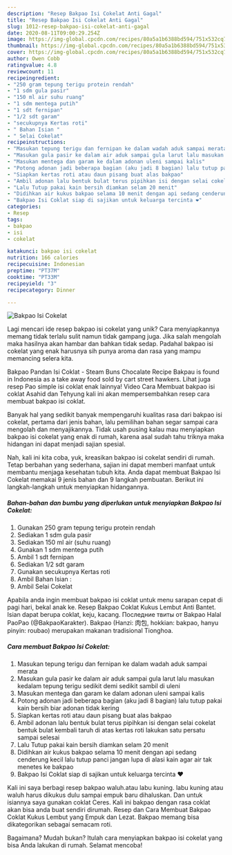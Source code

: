 ```yaml
---
description: "Resep Bakpao Isi Cokelat Anti Gagal"
title: "Resep Bakpao Isi Cokelat Anti Gagal"
slug: 1012-resep-bakpao-isi-cokelat-anti-gagal
date: 2020-08-11T09:00:29.254Z
image: https://img-global.cpcdn.com/recipes/80a5a1b6388bd594/751x532cq70/bakpao-isi-cokelat-foto-resep-utama.jpg
thumbnail: https://img-global.cpcdn.com/recipes/80a5a1b6388bd594/751x532cq70/bakpao-isi-cokelat-foto-resep-utama.jpg
cover: https://img-global.cpcdn.com/recipes/80a5a1b6388bd594/751x532cq70/bakpao-isi-cokelat-foto-resep-utama.jpg
author: Owen Cobb
ratingvalue: 4.8
reviewcount: 11
recipeingredient:
- "250 gram tepung terigu protein rendah"
- "1 sdm gula pasir"
- "150 ml air suhu ruang"
- "1 sdm mentega putih"
- "1 sdt fernipan"
- "1/2 sdt garam"
- "secukupnya Kertas roti"
- " Bahan Isian "
- " Selai Cokelat"
recipeinstructions:
- "Masukan tepung terigu dan fernipan ke dalam wadah aduk sampai merata"
- "Masukan gula pasir ke dalam air aduk sampai gula larut lalu masukan kedalam tepung terigu sedikit demi sedikit sambil di uleni"
- "Masukan mentega dan garam ke dalam adonan uleni sampai kalis"
- "Potong adonan jadi beberapa bagian (aku jadi 8 bagian) lalu tutup pakai kain bersih biar adonan tidak kering"
- "Siapkan kertas roti atau daun pisang buat alas bakpao"
- "Ambil adonan lalu bentuk bulat terus pipihkan isi dengan selai cokelat bentuk bulat kembali taruh di atas kertas roti lakukan satu persatu sampai selesai"
- "Lalu Tutup pakai kain bersih diamkan selam 20 menit"
- "Didihkan air kukus bakpao selama 10 menit dengan api sedang cenderung kecil lalu tutup panci jangan lupa di alasi kain agar air tak menetes ke bakpao"
- "Bakpao Isi Coklat siap di sajikan untuk keluarga tercinta ❤"
categories:
- Resep
tags:
- bakpao
- isi
- cokelat

katakunci: bakpao isi cokelat 
nutrition: 166 calories
recipecuisine: Indonesian
preptime: "PT37M"
cooktime: "PT33M"
recipeyield: "3"
recipecategory: Dinner

---
```



![Bakpao Isi Cokelat](https://img-global.cpcdn.com/recipes/80a5a1b6388bd594/751x532cq70/bakpao-isi-cokelat-foto-resep-utama.jpg)

Lagi mencari ide resep bakpao isi cokelat yang unik? Cara menyiapkannya memang tidak terlalu sulit namun tidak gampang juga. Jika salah mengolah maka hasilnya akan hambar dan bahkan tidak sedap. Padahal bakpao isi cokelat yang enak harusnya sih punya aroma dan rasa yang mampu memancing selera kita.

Bakpao Pandan Isi Coklat - Steam Buns Chocalate Recipe Bakpau is found in Indonesia as a take away food sold by cart street hawkers. Lihat juga resep Pao simple isi coklat enak lainnya! Video Cara Membuat bakpao isi coklat Asahid dan Tehyung kali ini akan mempersembahkan resep cara membuat bakpao isi coklat.

Banyak hal yang sedikit banyak mempengaruhi kualitas rasa dari bakpao isi cokelat, pertama dari jenis bahan, lalu pemilihan bahan segar sampai cara mengolah dan menyajikannya. Tidak usah pusing kalau mau menyiapkan bakpao isi cokelat yang enak di rumah, karena asal sudah tahu triknya maka hidangan ini dapat menjadi sajian spesial.


Nah, kali ini kita coba, yuk, kreasikan bakpao isi cokelat sendiri di rumah. Tetap berbahan yang sederhana, sajian ini dapat memberi manfaat untuk membantu menjaga kesehatan tubuh kita. Anda dapat membuat Bakpao Isi Cokelat memakai 9 jenis bahan dan 9 langkah pembuatan. Berikut ini langkah-langkah untuk menyiapkan hidangannya.

<!--inarticleads1-->

##### Bahan-bahan dan bumbu yang diperlukan untuk menyiapkan Bakpao Isi Cokelat:

1. Gunakan 250 gram tepung terigu protein rendah
1. Sediakan 1 sdm gula pasir
1. Sediakan 150 ml air (suhu ruang)
1. Gunakan 1 sdm mentega putih
1. Ambil 1 sdt fernipan
1. Sediakan 1/2 sdt garam
1. Gunakan secukupnya Kertas roti
1. Ambil  Bahan Isian :
1. Ambil  Selai Cokelat


Apabila anda ingin membuat bakpao isi coklat untuk menu sarapan cepat di pagi hari, bekal anak ke. Resep Bakpao Coklat Kukus Lembut Anti Bantet. Isian dapat berupa coklat, keju, kacang. Последние твиты от Bakpao Halal PaoPao (@BakpaoKarakter). Bakpao (Hanzi: 肉包, hokkian: bakpao, hanyu pinyin: roubao) merupakan makanan tradisional Tionghoa. 

<!--inarticleads2-->

##### Cara membuat Bakpao Isi Cokelat:

1. Masukan tepung terigu dan fernipan ke dalam wadah aduk sampai merata
1. Masukan gula pasir ke dalam air aduk sampai gula larut lalu masukan kedalam tepung terigu sedikit demi sedikit sambil di uleni
1. Masukan mentega dan garam ke dalam adonan uleni sampai kalis
1. Potong adonan jadi beberapa bagian (aku jadi 8 bagian) lalu tutup pakai kain bersih biar adonan tidak kering
1. Siapkan kertas roti atau daun pisang buat alas bakpao
1. Ambil adonan lalu bentuk bulat terus pipihkan isi dengan selai cokelat bentuk bulat kembali taruh di atas kertas roti lakukan satu persatu sampai selesai
1. Lalu Tutup pakai kain bersih diamkan selam 20 menit
1. Didihkan air kukus bakpao selama 10 menit dengan api sedang cenderung kecil lalu tutup panci jangan lupa di alasi kain agar air tak menetes ke bakpao
1. Bakpao Isi Coklat siap di sajikan untuk keluarga tercinta ❤


Kali ini saya berbagi resep bakpao waluh.atau labu kuning. labu kuning atau waluh harus dikukus dulu sampai empuk baru dihaluskan. Dan untuk isiannya saya gunakan coklat Ceres. Kali ini bakpao dengan rasa coklat akan bisa anda buat sendiri dirumah. Resep dan Cara Membuat Bakpao Coklat Kukus Lembut yang Empuk dan Lezat. Bakpao memang bisa dikategorikan sebagai semacam roti. 

Bagaimana? Mudah bukan? Itulah cara menyiapkan bakpao isi cokelat yang bisa Anda lakukan di rumah. Selamat mencoba!
